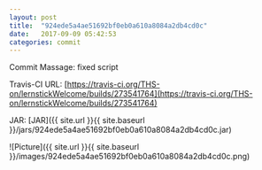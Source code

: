 ```yaml
---
layout: post
title:  "924ede5a4ae51692bf0eb0a610a8084a2db4cd0c"
date:   2017-09-09 05:42:53
categories: commit
---
```


Commit Massage: fixed script  

Travis-CI URL: [https://travis-ci.org/THS-on/lernstickWelcome/builds/273541764](https://travis-ci.org/THS-on/lernstickWelcome/builds/273541764)

JAR: [JAR]({{ site.url }}{{ site.baseurl }}/jars/924ede5a4ae51692bf0eb0a610a8084a2db4cd0c.jar)

![Picture]({{ site.url }}{{ site.baseurl }}/images/924ede5a4ae51692bf0eb0a610a8084a2db4cd0c.png)

